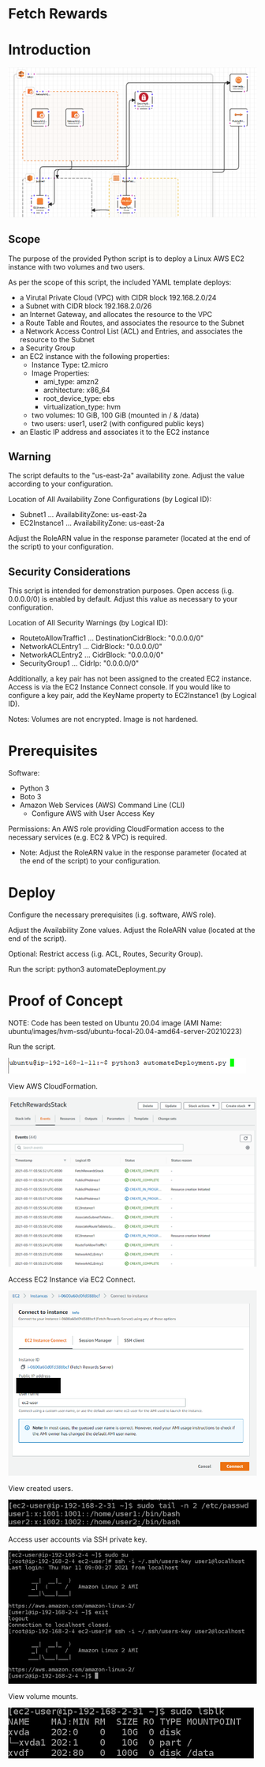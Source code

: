 # Fetch Rewards

# Introduction
![Topology](https://github.com/alexlop00/Fetch-Rewards-AlexanderLopez/blob/2c5f10d095f4ad068b6a049be661b10e3595e18d/FetchRewards.PNG) 

## Scope
The purpose of the provided Python script is to deploy a Linux AWS EC2 instance with two volumes and two users.

As per the scope of this script, the included YAML template deploys:
* a Virutal Private Cloud (VPC) with CIDR block 192.168.2.0/24
* a Subnet with CIDR block 192.168.2.0/26
* an Internet Gateway, and allocates the resource to the VPC
* a Route Table and Routes, and associates the resource to the Subnet
* a Network Access Control List (ACL) and Entries, and associates the resource to the Subnet
* a Security Group
* an EC2 instance with the following properties:
  * Instance Type: t2.micro
  * Image Properties:
    * ami_type: amzn2
    * architecture: x86_64
    * root_device_type: ebs
    * virtualization_type: hvm 
  * two volumes: 10 GiB, 100 GiB (mounted in / & /data)
  * two users: user1, user2 (with configured public keys)
* an Elastic IP address and associates it to the EC2 instance

## Warning

The script defaults to the "us-east-2a" availability zone. Adjust the value according to your configuration.

Location of All Availability Zone Configurations (by Logical ID):
* Subnet1 ... AvailabilityZone: us-east-2a
* EC2Instance1 ... AvailabilityZone: us-east-2a

Adjust the RoleARN value in the response parameter (located at the end of the script) to your configuration. 

## Security Considerations

This script is intended for demonstration purposes. Open access (i.g. 0.0.0.0/0) is enabled by default. 
Adjust this value as necessary to your configuration. 

Location of All Security Warnings (by Logical ID):
* RoutetoAllowTraffic1 ... DestinationCidrBlock: "0.0.0.0/0" 
* NetworkACLEntry1 ... CidrBlock: "0.0.0.0/0"
* NetworkACLEntry2 ... CidrBlock: "0.0.0.0/0"
* SecurityGroup1 ... CidrIp: "0.0.0.0/0"

Additionally, a key pair has not been assigned to the created EC2 instance. Access is via the EC2 Instance Connect console. If you would like to configure a key pair, add the KeyName property to EC2Instance1 (by Logical ID). 

Notes: Volumes are not encrypted. Image is not hardened. 

# Prerequisites

Software: 
* Python 3 
* Boto 3
* Amazon Web Services (AWS) Command Line (CLI)
  * Configure AWS with User Access Key

Permissions:
An AWS role providing CloudFormation access to the necessary services (e.g. EC2 & VPC) is required. 
* Note: Adjust the RoleARN value in the response parameter (located at the end of the script) to your configuration. 

# Deploy

Configure the necessary prerequisites (i.g. software, AWS role).

Adjust the Availability Zone values. 
Adjust the RoleARN value (located at the end of the script). 

Optional: Restrict access (i.g. ACL, Routes, Security Group).

Run the script: python3 automateDeployment.py

# Proof of Concept

NOTE: Code has been tested on Ubuntu 20.04 image (AMI Name: ubuntu/images/hvm-ssd/ubuntu-focal-20.04-amd64-server-20210223)

Run the script.

![Script](https://github.com/alexlop00/Fetch-Rewards-AlexanderLopez/blob/2c5f10d095f4ad068b6a049be661b10e3595e18d/ProofofConcept/RunScript.PNG)

View AWS CloudFormation.

![CloudFormation](https://github.com/alexlop00/Fetch-Rewards-AlexanderLopez/blob/2c5f10d095f4ad068b6a049be661b10e3595e18d/ProofofConcept/CloudFormation.PNG)

Access EC2 Instance via EC2 Connect.

![EC2 Connect](https://github.com/alexlop00/Fetch-Rewards-AlexanderLopez/blob/2c5f10d095f4ad068b6a049be661b10e3595e18d/ProofofConcept/EC2Connect.png)

View created users.

![Created Users](https://github.com/alexlop00/Fetch-Rewards-AlexanderLopez/blob/2c5f10d095f4ad068b6a049be661b10e3595e18d/ProofofConcept/createdUsers.PNG)

Access user accounts via SSH private key.

![SSH](https://github.com/alexlop00/Fetch-Rewards-AlexanderLopez/blob/2c5f10d095f4ad068b6a049be661b10e3595e18d/ProofofConcept/SSHAccess.PNG)

View volume mounts.

![Mounts](https://github.com/alexlop00/Fetch-Rewards-AlexanderLopez/blob/2c5f10d095f4ad068b6a049be661b10e3595e18d/ProofofConcept/blockmounts.PNG)



